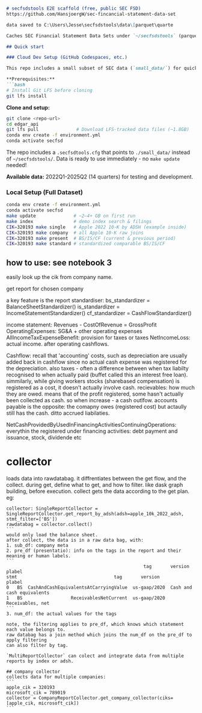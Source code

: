 ```markdown

# secfsdstools E2E scaffold (free, public SEC FSD)
https://github.com/HansjoergW/sec-fincancial-statement-data-set

data saved to C:\Users\Jesse\secfsdstools\data\[parquet\quarte

Caches SEC Financial Statement Data Sets under `~/secfsdstools` (parquet + SQLite). No paid APIs.

## Quick start

### Cloud Dev Setup (GitHub Codespaces, etc.)

This repo includes a small subset of SEC data (`small_data/`) for quick development without downloading the full dataset.

**Prerequisites:**
```bash
# Install Git LFS before cloning
git lfs install
```

**Clone and setup:**
```bash
git clone <repo-url>
cd edgar_api
git lfs pull              # Download LFS-tracked data files (~1.8GB)
conda env create -f environment.yml
conda activate secfsd
```

The repo includes a `.secfsdtools.cfg` that points to `./small_data/` instead of `~/secfsdstools/`. Data is ready to use immediately - no `make update` needed!

**Available data:** 2022Q1-2025Q2 (14 quarters) for testing and development.

### Local Setup (Full Dataset)

```bash
conda env create -f environment.yml
conda activate secfsd
make update              # ~2–4+ GB on first run
make index               # demo index search & filings
CIK=320193 make single   # Apple 2022 10-K by ADSH (example inside)
CIK=320193 make company  # all Apple 10-K raw joins
CIK=320193 make present  # BS/IS/CF (current & previous period)
CIK=320193 make standard # standardized comparable BS/IS/CF
```


## how to use: see notebook 3


easily look up the cik from company name. 

get report for chosen company

a key feature is the report standardiser:
bs_standardizer = BalanceSheetStandardizer()
is_standardizer = IncomeStatementStandardizer()
cf_standardizer = CashFlowStandardizer()

income statement:
Revenues - CostOfRevenue = GrossProfit
OperatingExpenses: SG&A + other operating expenses
AllIncomeTaxExpenseBenefit: provision for taxes or taxes
NetIncomeLoss: actual income. after operating cashflows. 

Cashflow:
recall that 'accounting' costs, such as depreciation are usually added back in cashflow since no actual cash  expense was registered for the depreciation. 
also taxes - often a difference between when tax liabilty recognised to when actually paid (buffet called this an interest free loan). 
simmilarly, while giving workers stocks (sharebased compensation) is registered as a cost, it doesn't actually involve cash.
recievables: how much they are owed. means that of the profit registered, some hasn't actually been collected as cash. so when increase - a cash outlfow. 
accounts payable is the opposite: the comapny owes (registered cost) but actaully still has the cash. ditto accrued liabilaties. 


NetCashProvidedByUsedInFinancingActivitiesContinuingOperations: everythin the registered under financing activities: debt payment and issuance, stock, dividende etc




# collector 
loads data  into rawdatabag. 
it diffrentiates between the get flow, and the collect. 
during get, define what to get, and how to filter. like dask graph building, before execution.
collect gets the data according to the get plan. eg:
````
collector: SingleReportCollector = SingleReportCollector.get_report_by_adsh(adsh=apple_10k_2022_adsh, stmt_filter=['BS'])
rawdatabag = collector.collect()
```
would only load the balance sheet.
after collect, the data is in a raw data bag, with:
1. sub_df: company meta
2. pre_df (presentatio): info on the tags in the report and their meaning or human labels. 
```
                                                   tag       version              plabel
stmt                                    tag       version                     plabel
0   BS  CashAndCashEquivalentsAtCarryingValue  us-gaap/2020  Cash and cash equivalents
1   BS                  ReceivablesNetCurrent  us-gaap/2020           Receivables, net
```
3. num_df: the actual values for the tags

note, the filtering applies to pre_df, which knows which statement each value belongs to. 
raw databag has a join method which joins the num_df on the pre_df to apply filtering
can also filter by tag.

`MultiReportCollector` can colect and integrate data from multiple reports by index or adsh.

## company collector
collects data for multiple companies:
```
apple_cik = 320193
microsoft_cik = 789019
collector = CompanyReportCollector.get_company_collector(ciks=[apple_cik, microsoft_cik])
```
